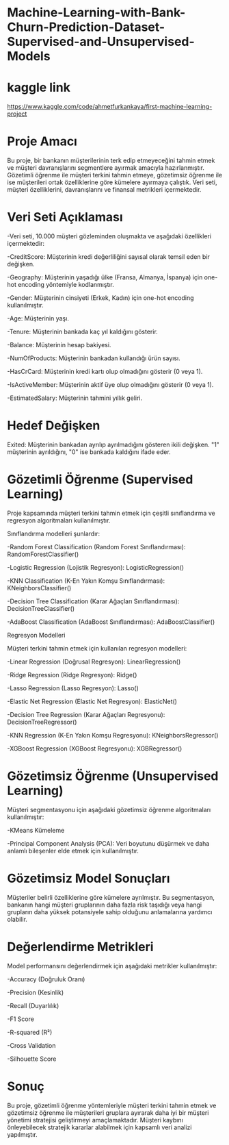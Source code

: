 # Machine-Learning-with-Bank-Churn-Prediction-Dataset-Supervised-and-Unsupervised-Models
# kaggle link
https://www.kaggle.com/code/ahmetfurkankaya/first-machine-learning-project
# Proje Amacı
Bu proje, bir bankanın müşterilerinin terk edip etmeyeceğini tahmin etmek ve müşteri davranışlarını segmentlere ayırmak amacıyla hazırlanmıştır. Gözetimli 
öğrenme ile müşteri terkini tahmin etmeye, gözetimsiz öğrenme ile ise müşterileri ortak özelliklerine göre kümelere ayırmaya çalıştık. Veri seti, müşteri özelliklerini, 
davranışlarını ve finansal metrikleri içermektedir.
# Veri Seti Açıklaması
-Veri seti, 10.000 müşteri gözleminden oluşmakta ve aşağıdaki özellikleri içermektedir:

-CreditScore: Müşterinin kredi değerliliğini sayısal olarak temsil eden bir değişken.

-Geography: Müşterinin yaşadığı ülke (Fransa, Almanya, İspanya) için one-hot encoding yöntemiyle kodlanmıştır.

-Gender: Müşterinin cinsiyeti (Erkek, Kadın) için one-hot encoding kullanılmıştır.

-Age: Müşterinin yaşı.

-Tenure: Müşterinin bankada kaç yıl kaldığını gösterir.

-Balance: Müşterinin hesap bakiyesi.

-NumOfProducts: Müşterinin bankadan kullandığı ürün sayısı.

-HasCrCard: Müşterinin kredi kartı olup olmadığını gösterir (0 veya 1).

-IsActiveMember: Müşterinin aktif üye olup olmadığını gösterir (0 veya 1).

-EstimatedSalary: Müşterinin tahmini yıllık geliri.

# Hedef Değişken

Exited: Müşterinin bankadan ayrılıp ayrılmadığını gösteren ikili değişken. "1" müşterinin ayrıldığını, "0" ise bankada kaldığını ifade eder.

# Gözetimli Öğrenme (Supervised Learning)
Proje kapsamında müşteri terkini tahmin etmek için çeşitli sınıflandırma ve regresyon algoritmaları kullanılmıştır. 

Sınıflandırma modelleri şunlardır:

-Random Forest Classification (Random Forest Sınıflandırması): RandomForestClassifier()

-Logistic Regression (Lojistik Regresyon): LogisticRegression()

-KNN Classification (K-En Yakın Komşu Sınıflandırması): KNeighborsClassifier()

-Decision Tree Classification (Karar Ağaçları Sınıflandırması): DecisionTreeClassifier()

-AdaBoost Classification (AdaBoost Sınıflandırması): AdaBoostClassifier()

Regresyon Modelleri

Müşteri terkini tahmin etmek için kullanılan regresyon modelleri:

-Linear Regression (Doğrusal Regresyon): LinearRegression()

-Ridge Regression (Ridge Regresyon): Ridge()

-Lasso Regression (Lasso Regresyon): Lasso()

-Elastic Net Regression (Elastic Net Regresyon): ElasticNet()

-Decision Tree Regression (Karar Ağaçları Regresyonu): DecisionTreeRegressor()

-KNN Regression (K-En Yakın Komşu Regresyonu): KNeighborsRegressor()

-XGBoost Regression (XGBoost Regresyonu): XGBRegressor()


# Gözetimsiz Öğrenme (Unsupervised Learning)
Müşteri segmentasyonu için aşağıdaki gözetimsiz öğrenme algoritmaları kullanılmıştır:

-KMeans Kümeleme

-Principal Component Analysis (PCA): Veri boyutunu düşürmek ve daha anlamlı bileşenler elde etmek için kullanılmıştır.

# Gözetimsiz Model Sonuçları
Müşteriler belirli özelliklerine göre kümelere ayrılmıştır. Bu segmentasyon, bankanın hangi müşteri gruplarının daha fazla risk taşıdığı veya hangi grupların daha yüksek potansiyele sahip olduğunu anlamalarına yardımcı olabilir.

# Değerlendirme Metrikleri
Model performansını değerlendirmek için aşağıdaki metrikler kullanılmıştır:

-Accuracy (Doğruluk Oranı)

-Precision (Kesinlik)

-Recall (Duyarlılık)

-F1 Score

-R-squared (R²)

-Cross Validation

-Silhouette Score
# Sonuç
Bu proje, gözetimli öğrenme yöntemleriyle müşteri terkini tahmin etmek ve gözetimsiz öğrenme ile müşterileri gruplara ayırarak daha iyi bir müşteri yönetimi stratejisi geliştirmeyi amaçlamaktadır. Müşteri kaybını önleyebilecek stratejik kararlar alabilmek için kapsamlı veri analizi yapılmıştır.


